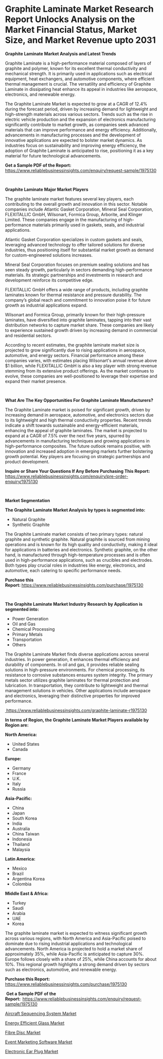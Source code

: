<p><h1>Graphite Laminate Market Research Report Unlocks Analysis on the Market Financial Status, Market Size, and Market Revenue upto 2031</h1></p><p><strong>Graphite Laminate Market Analysis and Latest Trends</strong></p>
<p><p>Graphite Laminate is a high-performance material composed of layers of graphite and polymer, known for its excellent thermal conductivity and mechanical strength. It is primarily used in applications such as electrical equipment, heat exchangers, and automotive components, where efficient thermal management is crucial. The versatility and efficiency of Graphite Laminate in dissipating heat enhance its appeal in industries like aerospace, electronics, and renewable energy.</p><p>The Graphite Laminate Market is expected to grow at a CAGR of 12.4% during the forecast period, driven by increasing demand for lightweight and high-strength materials across various sectors. Trends such as the rise in electric vehicle production and the expansion of electronics manufacturing significantly contribute to market growth, as companies seek advanced materials that can improve performance and energy efficiency. Additionally, advancements in manufacturing processes and the development of innovative applications are expected to bolster market dynamics. As industries focus on sustainability and improving energy efficiency, the adoption of Graphite Laminate is anticipated to rise, positioning it as a key material for future technological advancements.</p></p>
<p><strong>Get a Sample PDF of the Report:&nbsp;</strong> <a href="https://www.reliablebusinessinsights.com/enquiry/request-sample/1975130?utm_campaign=1091&utm_medium=2&utm_source=Github&utm_content=ia&utm_term=14112024&utm_id=graphite-laminate">https://www.reliablebusinessinsights.com/enquiry/request-sample/1975130</a></p>
<p>&nbsp;</p>
<p><strong>Graphite Laminate Major Market Players</strong></p>
<p><p>The graphite laminate market features several key players, each contributing to the overall growth and innovation in this sector. Notable companies include Atlantic Gasket Corporation, Mineral Seal Corporation, FLEXITALLIC GmbH, Wilsonart, Formica Group, Arborite, and Klinger Limited. These companies engage in the manufacturing of high-performance materials primarily used in gaskets, seals, and industrial applications.</p><p>Atlantic Gasket Corporation specializes in custom gaskets and seals, leveraging advanced technology to offer tailored solutions for diverse industries, thus positioning itself for substantial market growth as demand for custom-engineered solutions increases.</p><p>Mineral Seal Corporation focuses on premium sealing solutions and has seen steady growth, particularly in sectors demanding high-performance materials. Its strategic partnerships and investments in research and development reinforce its competitive edge.</p><p>FLEXITALLIC GmbH offers a wide range of products, including graphite laminates known for thermal resistance and pressure durability. The company’s global reach and commitment to innovation poise it for future growth as industrial applications expand.</p><p>Wilsonart and Formica Group, primarily known for their high-pressure laminates, have diversified into graphite laminates, tapping into their vast distribution networks to capture market share. These companies are likely to experience sustained growth driven by increasing demand in commercial and residential sectors.</p><p>According to recent estimates, the graphite laminate market size is projected to grow significantly due to rising applications in aerospace, automotive, and energy sectors. Financial performance among these companies varies, with estimates placing Wilsonart's annual revenue above $1 billion, while FLEXITALLIC GmbH is also a key player with strong revenue stemming from its extensive product offerings. As the market continues to evolve, these companies are well-positioned to leverage their expertise and expand their market presence.</p></p>
<p>&nbsp;</p>
<p><strong>What Are The Key Opportunities For Graphite Laminate Manufacturers?</strong></p>
<p><p>The Graphite Laminate market is poised for significant growth, driven by increasing demand in aerospace, automotive, and electronics sectors due to its lightweight and high thermal conductivity properties. Recent trends indicate a shift towards sustainable and energy-efficient materials, enhancing the appeal of graphite laminates. The market is projected to expand at a CAGR of 7.5% over the next five years, spurred by advancements in manufacturing techniques and growing applications in high-performance composites. The future outlook remains positive, with innovation and increased adoption in emerging markets further bolstering growth potential. Key players are focusing on strategic partnerships and product development.</p></p>
<p><strong>Inquire or Share Your Questions If Any Before Purchasing This Report:</strong> <a href="https://www.reliablebusinessinsights.com/enquiry/pre-order-enquiry/1975130?utm_campaign=1091&utm_medium=2&utm_source=Github&utm_content=ia&utm_term=14112024&utm_id=graphite-laminate">https://www.reliablebusinessinsights.com/enquiry/pre-order-enquiry/1975130</a></p>
<p>&nbsp;</p>
<p><strong>Market Segmentation</strong></p>
<p><strong>The Graphite Laminate Market Analysis by types is segmented into:</strong></p>
<p><ul><li>Natural Graphite</li><li>Synthetic Graphite</li></ul></p>
<p><p>The Graphite Laminate market consists of two primary types: natural graphite and synthetic graphite. Natural graphite is sourced from mining operations and is known for its high quality and conductivity, making it ideal for applications in batteries and electronics. Synthetic graphite, on the other hand, is manufactured through high-temperature processes and is often used in high-performance applications, such as crucibles and electrodes. Both types play crucial roles in industries like energy, electronics, and automotive, each catering to specific performance needs.</p></p>
<p><strong>Purchase this Report:&nbsp;</strong><a href="https://www.reliablebusinessinsights.com/purchase/1975130?utm_campaign=1091&utm_medium=2&utm_source=Github&utm_content=ia&utm_term=14112024&utm_id=graphite-laminate">https://www.reliablebusinessinsights.com/purchase/1975130</a></p>
<p>&nbsp;</p>
<p><strong>The Graphite Laminate Market Industry Research by Application is segmented into:</strong></p>
<p><ul><li>Power Generation</li><li>Oil and Gas</li><li>Chemical Processing</li><li>Primary Metals</li><li>Transportation</li><li>Others</li></ul></p>
<p><p>The Graphite Laminate Market finds diverse applications across several industries. In power generation, it enhances thermal efficiency and durability of components. In oil and gas, it provides reliable sealing solutions in high-pressure environments. For chemical processing, its resistance to corrosive substances ensures system integrity. The primary metals sector utilizes graphite laminates for thermal protection and lubrication. In transportation, they contribute to lightweight and thermal management solutions in vehicles. Other applications include aerospace and electronics, leveraging their distinctive properties for improved performance.</p></p>
<p><a href="https://www.reliablebusinessinsights.com/graphite-laminate-r1975130?utm_campaign=1091&utm_medium=2&utm_source=Github&utm_content=ia&utm_term=14112024&utm_id=graphite-laminate">&nbsp;https://www.reliablebusinessinsights.com/graphite-laminate-r1975130</a></p>
<p><strong>In terms of Region, the Graphite Laminate Market Players available by Region are:</strong></p>
<p>
    <p> <strong> North America: </strong>
        <ul>
            <li>United States</li>
            <li>Canada</li>
        </ul>
        </p> 
    <p> <strong> Europe: </strong>
        <ul>
            <li>Germany</li>
            <li>France</li>
            <li>U.K.</li>
            <li>Italy</li>
            <li>Russia</li>
        </ul>
        </p> 
    <p> <strong> Asia-Pacific: </strong>
        <ul>
            <li>China</li>
            <li>Japan</li>
            <li>South Korea</li>
            <li>India</li>
            <li>Australia</li>
            <li>China Taiwan</li>
            <li>Indonesia</li>
            <li>Thailand</li>
            <li>Malaysia</li>
        </ul>
        </p> 
    <p> <strong> Latin America: </strong>
        <ul>
            <li>Mexico</li>
            <li>Brazil</li>
            <li>Argentina Korea</li>
            <li>Colombia</li>
        </ul>
        </p> 
    <p> <strong> Middle East & Africa: </strong>
        <ul>
            <li>Turkey</li>
            <li>Saudi</li>
            <li>Arabia</li>
            <li>UAE</li>
            <li>Korea</li>
        </ul>
    </p>
    </p>
<p><p>The graphite laminate market is expected to witness significant growth across various regions, with North America and Asia-Pacific poised to dominate due to rising industrial applications and technological advancements. North America is projected to hold a market share of approximately 35%, while Asia-Pacific is anticipated to capture 30%. Europe follows closely with a share of 25%, while China accounts for about 10%. This regional growth highlights a strong demand driven by sectors such as electronics, automotive, and renewable energy.</p></p>
<p><strong>Purchase this Report: </strong><a href="https://www.reliablebusinessinsights.com/purchase/1975130?utm_campaign=1091&utm_medium=2&utm_source=Github&utm_content=ia&utm_term=14112024&utm_id=graphite-laminate">https://www.reliablebusinessinsights.com/purchase/1975130</a></p>
<p>&nbsp;<strong>Get a Sample PDF of the Report:&nbsp;&nbsp;</strong><a href="https://www.reliablebusinessinsights.com/enquiry/request-sample/1975130?utm_campaign=1091&utm_medium=2&utm_source=Github&utm_content=ia&utm_term=14112024&utm_id=graphite-laminate">https://www.reliablebusinessinsights.com/enquiry/request-sample/1975130</a></p>
<p><strong></strong></p>
<p><p><a href="https://issuu.com/reportprime-2/docs/aircraft-sequencing-system-market-s_75afd65422d4fb?utm_campaign=1091&utm_medium=2&utm_source=Github&utm_content=ia&utm_term=14112024&utm_id=graphite-laminate">Aircraft Sequencing System Market</a></p><p><a href="https://github.com/MariaWashington76/Market-Research-Report-List-1/blob/main/energy-efficient-glass-market.md?utm_campaign=1091&utm_medium=2&utm_source=Github&utm_content=ia&utm_term=14112024&utm_id=graphite-laminate">Energy Efficient Glass Market</a></p><p><a href="https://www.linkedin.com/pulse/navigating-global-fibre-disc-market-from-trends-strategy-2024-bomlc?utm_campaign=1091&utm_medium=2&utm_source=Github&utm_content=ia&utm_term=14112024&utm_id=graphite-laminate">Fibre Disc Market</a></p><p><a href="https://issuu.com/reportprime-2/docs/event-marketing-software-market-siz_e2461bc0122009?utm_campaign=1091&utm_medium=2&utm_source=Github&utm_content=ia&utm_term=14112024&utm_id=graphite-laminate">Event Marketing Software Market</a></p><p><a href="https://www.linkedin.com/pulse/future-trends-global-electronic-ear-plug-market-insights-zes1c?utm_campaign=1091&utm_medium=2&utm_source=Github&utm_content=ia&utm_term=14112024&utm_id=graphite-laminate">Electronic Ear Plug Market</a></p></p>